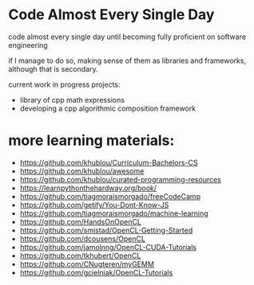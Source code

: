 # Code Almost Every Single Day

code almost every single day until becoming fully proficient on software engineering

if I manage to do so, making sense of them as libraries and frameworks, although that is secondary.

current work in progress projects:

- library of cpp math expressions
- developing a cpp algorithmic composition framework

# more learning materials:

- https://github.com/khublou/Curriculum-Bachelors-CS
- https://github.com/khublou/awesome
- https://github.com/khublou/curated-programming-resources
- https://learnpythonthehardway.org/book/
- https://github.com/tiagmoraismorgado/freeCodeCamp
- https://github.com/getify/You-Dont-Know-JS
- https://github.com/tiagmoraismorgado/machine-learning
- https://github.com/HandsOnOpenCL
- https://github.com/smistad/OpenCL-Getting-Started
- https://github.com/dcousens/OpenCL
- https://github.com/jamolnng/OpenCL-CUDA-Tutorials
- https://github.com/tkhubert/OpenCL
- https://github.com/CNugteren/myGEMM
- https://github.com/gcielniak/OpenCL-Tutorials

